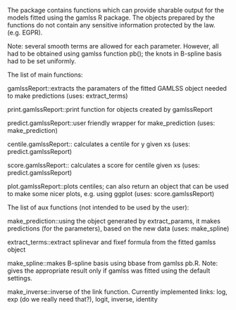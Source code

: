 The package contains functions which can provide sharable output for the models fitted using the gamlss R package. The objects prepared by the functions do not contain any sensitive information protected by the law. (e.g. EGPR).

Note: several smooth terms are allowed for each parameter. However, all had to be obtained using gamlss function pb(); the knots in B-spline basis had to be set uniformly.

The list of main functions:

gamlssReport::extracts the paramaters of the fitted GAMLSS object needed to make predictions (uses: extract_terms)

print.gamlssReport::print function for objects created by gamlssReport 

predict.gamlssReport::user friendly wrapper for make_prediction (uses: make_prediction)

centile.gamlssReport:: calculates a centile for y given xs (uses: predict.gamlssReport)

score.gamlssReport:: calculates a score for centile given xs (uses: predict.gamlssReport)

plot.gamlssReport::plots centiles; can also return an object that can be used to make some nicer plots, e.g. using ggplot (uses: score.gamlssReport)



The list of aux functions (not intended to be used by the user):

make_prediction::using the object generated by extract_params, it makes predictions (for the parameters), based on the new data (uses: make_spline)

extract_terms::extract splinevar and fixef formula from the fitted gamlss object

make_spline::makes B-spline basis using bbase from gamlss pb.R. Note: gives the appropriate result only if gamlss was fitted using the default settings.

make_inverse::inverse of the link function. Currently implemented links: log, exp (do we really need that?), logit, inverse, identity
